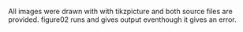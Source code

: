  
 All images were drawn with with tikzpicture and both source files are provided. figure02 runs and gives output eventhough it gives an error.
